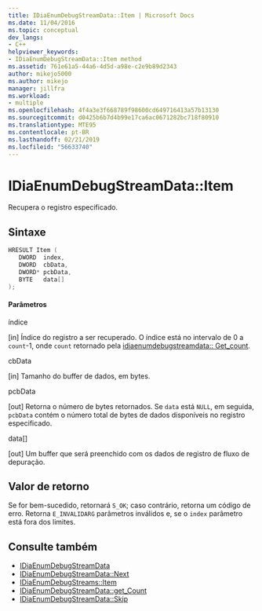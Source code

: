 ```yaml
---
title: IDiaEnumDebugStreamData::Item | Microsoft Docs
ms.date: 11/04/2016
ms.topic: conceptual
dev_langs:
- C++
helpviewer_keywords:
- IDiaEnumDebugStreamData::Item method
ms.assetid: 761e61a5-44a6-4d5d-a98e-c2e9b89d2343
author: mikejo5000
ms.author: mikejo
manager: jillfra
ms.workload:
- multiple
ms.openlocfilehash: 4f4a3e3f668789f98600cd649716413a57b13130
ms.sourcegitcommit: d0425b6b7d4b99e17ca6ac0671282bc718f80910
ms.translationtype: MTE95
ms.contentlocale: pt-BR
ms.lasthandoff: 02/21/2019
ms.locfileid: "56633740"
---
```

# <a name="idiaenumdebugstreamdataitem"></a>IDiaEnumDebugStreamData::Item
Recupera o registro especificado.

## <a name="syntax"></a>Sintaxe

```C++
HRESULT Item ( 
   DWORD  index,
   DWORD  cbData,
   DWORD* pcbData,
   BYTE   data[]
);
```

#### <a name="parameters"></a>Parâmetros
 índice

[in] Índice do registro a ser recuperado. O índice está no intervalo de 0 a `count`-1, onde `count` retornado pela [idiaenumdebugstreamdata:: Get_count](../../debugger/debug-interface-access/idiaenumdebugstreamdata-get-count.md).

 cbData

[in] Tamanho do buffer de dados, em bytes.

 pcbData

[out] Retorna o número de bytes retornados. Se `data` está `NULL`, em seguida, `pcbData` contém o número total de bytes de dados disponíveis no registro especificado.

 data[]

[out] Um buffer que será preenchido com os dados de registro de fluxo de depuração.

## <a name="return-value"></a>Valor de retorno
 Se for bem-sucedido, retornará `S_OK`; caso contrário, retorna um código de erro. Retorna `E_INVALIDARG` parâmetros inválidos e, se o `index` parâmetro está fora dos limites.

## <a name="see-also"></a>Consulte também
- [IDiaEnumDebugStreamData](../../debugger/debug-interface-access/idiaenumdebugstreamdata.md)
- [IDiaEnumDebugStreamData::Next](../../debugger/debug-interface-access/idiaenumdebugstreamdata-next.md)
- [IDiaEnumDebugStreams::Item](../../debugger/debug-interface-access/idiaenumdebugstreams-item.md)
- [IDiaEnumDebugStreamData::get_Count](../../debugger/debug-interface-access/idiaenumdebugstreamdata-get-count.md)
- [IDiaEnumDebugStreamData::Skip](../../debugger/debug-interface-access/idiaenumdebugstreamdata-skip.md)